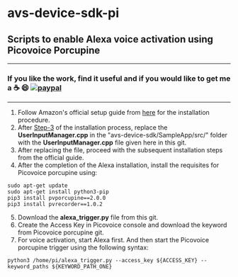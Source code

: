 # avs-device-sdk-pi
## Scripts to enable Alexa voice activation using Picovoice Porcupine

*******************************************************************************************************************************
### **If you like the work, find it useful and if you would like to get me a :coffee: :smile:** [![paypal](https://www.paypalobjects.com/en_US/i/btn/btn_donate_LG.gif)](https://paypal.me/sidsclass?country.x=IE&locale.x=en_US)  

*******************************************************************************************************************************
1. Follow Amazon's official setup guide from [here](https://developer.amazon.com/en-US/docs/alexa/avs-device-sdk/raspberry-pi.html) for the installation procedure.                                                                                                                                                                                                        
2. After [Step-3](https://developer.amazon.com/en-US/docs/alexa/avs-device-sdk/raspberry-pi.html#step-3-download-the-avs-device-sdk) of the installation process, replace the **UserInputManager.cpp** in the "avs-device-sdk/SampleApp/src/" folder with the **UserInputManager.cpp** file given here in this git.   
3. After replacing the file, proceed with the subsequent installation steps from the official guide.   
4. After the completion of the Alexa installation, install the requisites for Picovoice porcupine using:   
```     
sudo apt-get update     
sudo apt-get install python3-pip    
pip3 install pvporcupine==2.0.0     
pip3 install pvrecorder==1.0.2    
```       
5. Download the **alexa_trigger.py** file from this git.    
6. Create the Access Key in Picovoice console and download the keyword from Picovoice porcupine git.     
6. For voice activation, start Alexa first. And then start the Picovoice porcupine trigger using the following syntax:    
```    
python3 /home/pi/alexa_trigger.py --access_key ${ACCESS_KEY} --keyword_paths ${KEYWORD_PATH_ONE}       
```     
